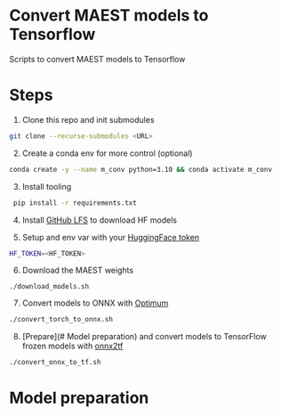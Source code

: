 # Convert MAEST models to Tensorflow
Scripts to convert MAEST models to Tensorflow


# Steps 
1. Clone this repo and init submodules
```bash
git clone --recurse-submodules <URL>
```

2. Create a conda env for more control (optional)
```bash
conda create -y --name m_conv python=3.10 && conda activate m_conv
```

3. Install tooling
```bash
 pip install -r requirements.txt
```

4. Install [GitHub LFS]() to download HF models

5. Setup and env var with your [HuggingFace token]()
```bash
HF_TOKEN=<HF_TOKEN>
```

6. Download the MAEST weights 
```
./download_models.sh
```

7. Convert models to ONNX with [Optimum]()
```bash
./convert_torch_to_onnx.sh
```

8. [Prepare](# Model preparation) and convert models to TensorFlow frozen models with [onnx2tf]()
```bash
./convert_onnx_to_tf.sh
```

# Model preparation

